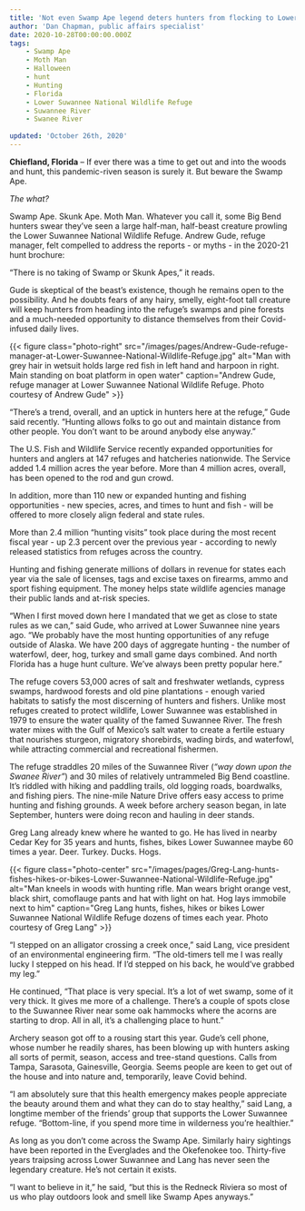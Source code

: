 ```yaml
---
title: 'Not even Swamp Ape legend deters hunters from flocking to Lower Suwannee National Wildlife Refuge'
author: 'Dan Chapman, public affairs specialist'
date: 2020-10-28T00:00:00.000Z
tags:
    - Swamp Ape
    - Moth Man
    - Halloween
    - hunt
    - Hunting
    - Florida
    - Lower Suwannee National Wildlife Refuge
    - Suwannee River
    - Swanee River
   
updated: 'October 26th, 2020'
---
```

**Chiefland, Florida** – If ever there was a time to get out and into the woods and hunt, this pandemic-riven season is surely it. But beware the Swamp Ape.

*The what?*

Swamp Ape. Skunk Ape. Moth Man. Whatever you call it, some Big Bend hunters swear they’ve seen a large half-man, half-beast creature prowling the Lower Suwannee National Wildlife Refuge. Andrew Gude, refuge manager, felt compelled to address the reports - or myths - in the 2020-21 hunt brochure:

“There is no taking of Swamp or Skunk Apes,” it reads.

Gude is skeptical of the beast’s existence, though he remains open to the possibility. And he doubts fears of any hairy, smelly, eight-foot tall creature will keep hunters from heading into the refuge’s swamps and pine forests and a much-needed opportunity to distance themselves from their Covid-infused daily lives.

{{< figure class="photo-right" src="/images/pages/Andrew-Gude-refuge-manager-at-Lower-Suwannee-National-Wildlife-Refuge.jpg" alt="Man with grey hair in wetsuit holds large red fish in left hand and harpoon in right. Main standing on boat platform in open water" caption="Andrew Gude, refuge manager at Lower Suwannee National Wildlife Refuge. Photo courtesy of Andrew Gude" >}}

“There’s a trend, overall, and an uptick in hunters here at the refuge,” Gude said recently. “Hunting allows folks to go out and maintain distance from other people. You don’t want to be around anybody else anyway.”

The U.S. Fish and Wildlife Service recently expanded opportunities for hunters and anglers at 147 refuges and hatcheries nationwide. The Service added 1.4 million acres the year before. More than 4 million acres, overall, has been opened to the rod and gun crowd. 

In addition, more than 110 new or expanded hunting and fishing opportunities - new species, acres, and times to hunt and fish - will be offered to more closely align federal and state rules.

More than 2.4 million “hunting visits” took place during the most recent fiscal year - up 2.3 percent over the previous year - according to newly released statistics from refuges across the country.

Hunting and fishing generate millions of dollars in revenue for states each year via the sale of licenses, tags and excise taxes on firearms, ammo and sport fishing equipment. The money helps state wildlife agencies manage their public lands and at-risk species.

“When I first moved down here I mandated that we get as close to state rules as we can,” said Gude, who arrived at Lower Suwannee nine years ago. “We probably have the most hunting opportunities of any refuge outside of Alaska. We have 200 days of aggregate hunting - the number of waterfowl, deer, hog, turkey and small game days combined. And north Florida has a huge hunt culture. We’ve always been pretty popular here.”

The refuge covers 53,000 acres of salt and freshwater wetlands, cypress swamps, hardwood forests and old pine plantations - enough varied habitats to satisfy the most discerning of hunters and fishers. Unlike most refuges created to protect wildlife, Lower Suwannee was established in 1979 to ensure the water quality of the famed Suwannee River. The fresh water mixes with the Gulf of Mexico’s salt water to create a fertile estuary that nourishes sturgeon, migratory shorebirds, wading birds, and waterfowl, while attracting commercial and recreational fishermen. 

The refuge straddles 20 miles of the Suwannee River (*“way down upon the Swanee River”*) and 30 miles of relatively untrammeled Big Bend coastline. It’s riddled with hiking and paddling trails, old logging roads, boardwalks, and fishing piers. The nine-mile Nature Drive offers easy access to prime hunting and fishing grounds. A week before archery season began, in late September, hunters were doing recon and hauling in deer stands.

Greg Lang already knew where he wanted to go. He has lived in nearby Cedar Key for 35 years and hunts, fishes, bikes Lower Suwannee maybe 60 times a year. Deer. Turkey. Ducks. Hogs.

{{< figure class="photo-center" src="/images/pages/Greg-Lang-hunts-fishes-hikes-or-bikes-Lower-Suwannee-National-Wildlife-Refuge.jpg" alt="Man kneels in woods with hunting rifle. Man wears bright orange vest, black shirt, comoflauge pants and hat with light on hat. Hog lays immobile next to him" caption="Greg Lang hunts, fishes, hikes or bikes Lower Suwannee National Wildlife Refuge dozens of times each year. Photo courtesy of Greg Lang" >}}

“I stepped on an alligator crossing a creek once,” said Lang, vice president of an environmental engineering firm. “The old-timers tell me I was really lucky I stepped on his head. If I’d stepped on his back, he would’ve grabbed my leg.”

He continued, “That place is very special. It’s a lot of wet swamp, some of it very thick. It gives me more of a challenge. There’s a couple of spots close to the Suwannee River near some oak hammocks where the acorns are starting to drop. All in all, it’s a challenging place to hunt.”

Archery season got off to a rousing start this year. Gude’s cell phone, whose number he readily shares, has been blowing up with hunters asking all sorts of permit, season, access and tree-stand questions. Calls from Tampa, Sarasota, Gainesville, Georgia. Seems people are keen to get out of the house and into nature and, temporarily, leave Covid behind.

“I am absolutely sure that this health emergency makes people appreciate the beauty around them and what they can do to stay healthy,” said Lang, a longtime member of the friends’ group that supports the Lower Suwannee refuge. “Bottom-line, if you spend more time in wilderness you’re healthier.”

As long as you don’t come across the Swamp Ape. Similarly hairy sightings have been reported in the Everglades and the Okefenokee too. Thirty-five years traipsing across Lower Suwannee and Lang has never seen the legendary creature. He’s not certain it exists.

“I want to believe in it,” he said, “but this is the Redneck Riviera so most of us who play outdoors look and smell like Swamp Apes anyways.”
